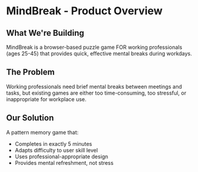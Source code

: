 # MindBreak - Product Overview

## What We're Building

MindBreak is a browser-based puzzle game FOR working professionals (ages 25-45) that provides quick, effective mental breaks during workdays.

## The Problem

Working professionals need brief mental breaks between meetings and tasks, but existing games are either too time-consuming, too stressful, or inappropriate for workplace use.

## Our Solution

A pattern memory game that:

- Completes in exactly 5 minutes
- Adapts difficulty to user skill level
- Uses professional-appropriate design
- Provides mental refreshment, not stress
